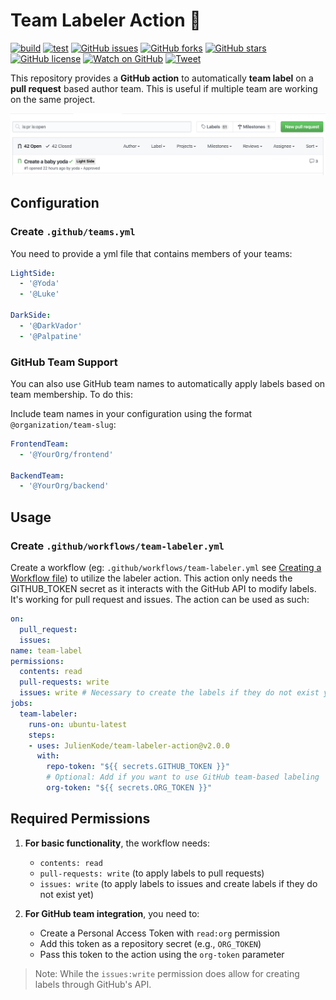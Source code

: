 # Team Labeler Action 👥

[![build](https://github.com/JulienKode/team-labeler-action/workflows/build/badge.svg)](https://github.com/JulienKode/team-labeler-action/actions)
[![test](https://github.com/JulienKode/team-labeler-action/workflows/test/badge.svg)](https://github.com/JulienKode/team-labeler-action/actions)
[![GitHub issues](https://img.shields.io/github/issues/JulienKode/team-labeler-action?style=flat-square)](https://github.com/JulienKode/team-labeler-action/issues)
[![GitHub forks](https://img.shields.io/github/forks/JulienKode/team-labeler-action?style=flat-square)](https://github.com/JulienKode/team-labeler-action/network)
[![GitHub stars](https://img.shields.io/github/stars/JulienKode/team-labeler-action?style=flat-square)](https://github.com/JulienKode/team-labeler-action/stargazers)
[![GitHub license](https://img.shields.io/github/license/JulienKode/team-labeler-action?style=flat-square)](https://github.com/JulienKode/team-labeler-action/blob/master/LICENSE)
[![Watch on GitHub](https://img.shields.io/github/watchers/JulienKode/team-labeler-action.svg?style=social)](https://github.com/JulienKode/team-labeler-action/watchers)
[![Tweet](https://img.shields.io/twitter/url/https/github.com/JulienKode/team-labeler-action.svg?style=social)](https://twitter.com/intent/tweet?text=Checkout%20this%20library%20https%3A%2F%2Fgithub.com%2FJulienKode%2Fteam-labeler-action)

This repository provides a **GitHub action** to automatically **team label** on a **pull request** based author team.
This is useful if multiple team are working on the same project.

![example](./assets/example.png)

## Configuration

### Create `.github/teams.yml`

You need to provide a yml file that contains members of your teams:

```yaml
LightSide:
  - '@Yoda'
  - '@Luke'

DarkSide:
  - '@DarkVador'
  - '@Palpatine'
```

### GitHub Team Support

You can also use GitHub team names to automatically apply labels based on team membership. To do this:

Include team names in your configuration using the format `@organization/team-slug`:

```yaml
FrontendTeam:
  - '@YourOrg/frontend'
  
BackendTeam:
  - '@YourOrg/backend'
```

## Usage

### Create `.github/workflows/team-labeler.yml`

Create a workflow (eg: `.github/workflows/team-labeler.yml` see [Creating a Workflow file](https://help.github.com/en/articles/configuring-a-workflow#creating-a-workflow-file)) to utilize the labeler action.
This action only needs the GITHUB_TOKEN secret as it interacts with the GitHub API to modify labels. It's working for pull request and issues. The action can be used as such:

```yaml
on:
  pull_request:
  issues:
name: team-label
permissions:
  contents: read
  pull-requests: write
  issues: write # Necessary to create the labels if they do not exist yet.
jobs:
  team-labeler:
    runs-on: ubuntu-latest
    steps:
    - uses: JulienKode/team-labeler-action@v2.0.0
      with:
        repo-token: "${{ secrets.GITHUB_TOKEN }}"
        # Optional: Add if you want to use GitHub team-based labeling
        org-token: "${{ secrets.ORG_TOKEN }}"
```

## Required Permissions

1. **For basic functionality**, the workflow needs:
   - `contents: read`
   - `pull-requests: write` (to apply labels to pull requests)
   - `issues: write` (to apply labels to issues and create labels if they do not exist yet)

2. **For GitHub team integration**, you need to:
   - Create a Personal Access Token with `read:org` permission
   - Add this token as a repository secret (e.g., `ORG_TOKEN`)
   - Pass this token to the action using the `org-token` parameter

> Note: While the `issues:write` permission does allow for creating labels through GitHub's API.

